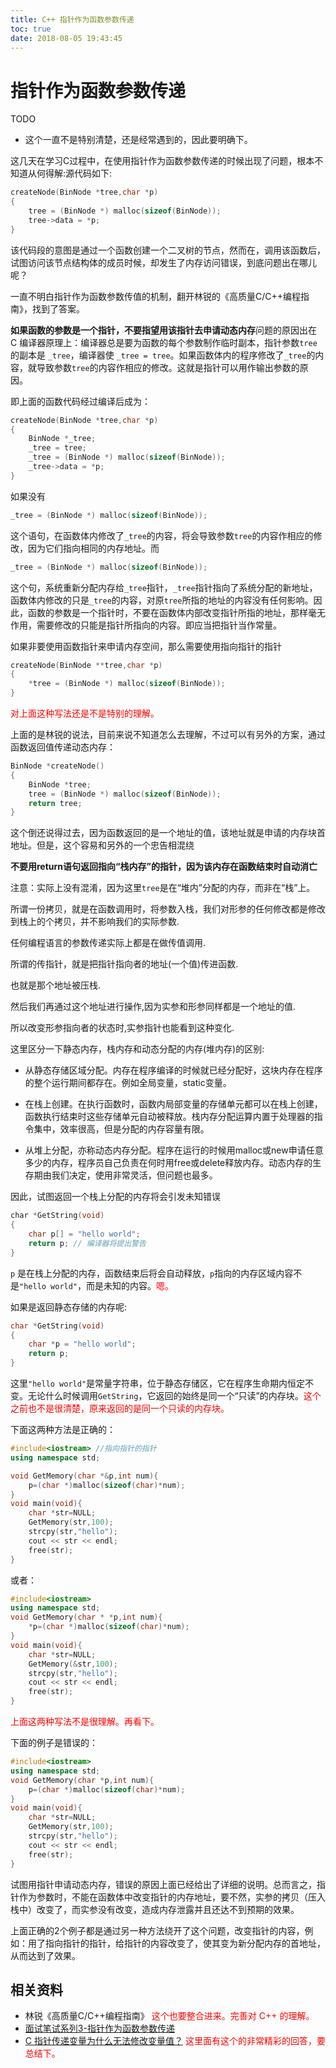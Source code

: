 ```yaml
---
title: C++ 指针作为函数参数传递
toc: true
date: 2018-08-05 19:43:45
---
```

# 指针作为函数参数传递

TODO

- 这个一直不是特别清楚，还是经常遇到的，因此要明确下。


这几天在学习C过程中，在使用指针作为函数参数传递的时候出现了问题，根本不知道从何得解:源代码如下:

```cpp
createNode(BinNode *tree,char *p)
{
    tree = (BinNode *) malloc(sizeof(BinNode));
    tree->data = *p;
}
```

该代码段的意图是通过一个函数创建一个二叉树的节点，然而在，调用该函数后，试图访问该节点结构体的成员时候，却发生了内存访问错误，到底问题出在哪儿呢？

一直不明白指针作为函数参数传值的机制，翻开林锐的《高质量C/C++编程指南》，找到了答案。

**如果函数的参数是一个指针，不要指望用该指针去申请动态内存**
​
问题的原因出在 C 编译器原理上：编译器总是要为函数的每个参数制作临时副本，指针参数`tree`的副本是 `_tree`，编译器使 `_tree = tree`。如果函数体内的程序修改了`_tree`的内容，就导致参数`tree`的内容作相应的修改。这就是指针可以用作输出参数的原因。

即上面的函数代码经过编译后成为：

```cpp
createNode(BinNode *tree,char *p)
{
    BinNode *_tree;
    _tree = tree;
    _tree = (BinNode *) malloc(sizeof(BinNode));
    _tree->data = *p;
}
```

如果没有

```cpp
_tree = (BinNode *) malloc(sizeof(BinNode));
```

这个语句，在函数体内修改了`_tree`的内容，将会导致参数`tree`的内容作相应的修改，因为它们指向相同的内存地址。而

```cpp
_tree = (BinNode *) malloc(sizeof(BinNode));
```

这个句，系统重新分配内存给`_tree`指针，`_tree`指针指向了系统分配的新地址，函数体内修改的只是`_tree`的内容，对原`tree`所指的地址的内容没有任何影响。因此，函数的参数是一个指针时，不要在函数体内部改变指针所指的地址，那样毫无作用，需要修改的只能是指针所指向的内容。即应当把指针当作常量。

如果非要使用函数指针来申请内存空间，那么需要使用指向指针的指针

```cpp
​createNode(BinNode **tree,char *p)
{
    *tree = (BinNode *) malloc(sizeof(BinNode));
}
```

<span style="color:red;">对上面这种写法还是不是特别的理解。</span>

上面的是林锐的说法，目前来说不知道怎么去理解，不过可以有另外的方案，通过函数返回值传递动态内存：


```cpp
BinNode *createNode()
{
    BinNode *tree;
    tree = (BinNode *) malloc(sizeof(BinNode));
    return tree;
}
```

这个倒还说得过去，因为函数返回的是一个地址的值，该地址就是申请的内存块首地址。但是，这个容易和另外的一个忠告相混绕


**不要用return语句返回指向“栈内存”的指针，因为该内存在函数结束时自动消亡**


注意：实际上没有混淆，因为这里`tree`是在“堆内”分配的内存，而非在“栈”上。


所谓一份拷贝，就是在函数调用时，将参数入栈，我们对形参的任何修改都是修改到栈上的个拷贝，并不影响我们的实际参数.

任何编程语言的参数传递实际上都是在做传值调用.

所谓的传指针，就是把指针指向者的地址(一个值)传进函数.

也就是那个地址被压栈.

然后我们再通过这个地址进行操作,因为实参和形参同样都是一个地址的值.

所以改变形参指向者的状态时,实参指针也能看到这种变化.

这里区分一下静态内存，栈内存和动态分配的内存(堆内存)的区别:


- 从静态存储区域分配。内存在程序编译的时候就已经分配好，这块内存在程序的整个运行期间都存在。例如全局变量，static变量。

- 在栈上创建。在执行函数时，函数内局部变量的存储单元都可以在栈上创建，函数执行结束时这些存储单元自动被释放。栈内存分配运算内置于处理器的指令集中，效率很高，但是分配的内存容量有限。

- 从堆上分配，亦称动态内存分配。程序在运行的时候用malloc或new申请任意多少的内存，程序员自己负责在何时用free或delete释放内存。动态内存的生存期由我们决定，使用非常灵活，但问题也最多。



因此，试图返回一个栈上分配的内存将会引发未知错误

```cpp
​char *GetString(void)
​{
​    char p[] = "hello world";
​    return p; // 编译器将提出警告
​}
```

`p` 是在栈上分配的内存，函数结束后将会自动释放，`p`指向的内存区域内容不是`"hello world"`，而是未知的内容。<span style="color:red;">嗯。</span>

如果是返回静态存储的内存呢:

```cpp
char *GetString(void)
{
    char *p = "hello world";
    return p;
}
```

这里`"hello world"`是常量字符串，位于静态存储区，它在程序生命期内恒定不变。无论什么时候调用`GetString`，它返回的始终是同一个“只读”的内存块。<span style="color:red;">这个之前也不是很清楚，原来返回的是同一个只读的内存块。</span>





下面这两种方法是正确的：


```cpp
#include<iostream> //指向指针的指针
using namespace std;

void GetMemory(char *&p,int num){
    p=(char *)malloc(sizeof(char)*num);
}
void main(void){
    char *str=NULL;
    GetMemory(str,100);
    strcpy(str,"hello");
    cout << str << endl;
    free(str);
}
```


或者：


```cpp
#include<iostream>
using namespace std;
void GetMemory(char * *p,int num){
    *p=(char *)malloc(sizeof(char)*num);
}
void main(void){
    char *str=NULL;
    GetMemory(&str,100);
    strcpy(str,"hello");
    cout << str << endl;
    free(str);
}
```

<span style="color:red;">上面这两种写法不是很理解。再看下。</span>

下面的例子是错误的：


```cpp
#include<iostream>
using namespace std;
void GetMemory(char *p,int num){
    p=(char *)malloc(sizeof(char)*num);
}
void main(void){
    char *str=NULL;
    GetMemory(str,100);
    strcpy(str,"hello");
    cout << str << endl;
    free(str);
}
```


试图用指针申请动态内存，错误的原因上面已经给出了详细的说明。总而言之，指针作为参数时，不能在函数体中改变指针的内存地址，要不然，实参的拷贝（压入栈中）改变了，而实参没有改变，造成内存泄露并且还达不到预期的效果。

上面正确的2个例子都是通过另一种方法绕开了这个问题，改变指针的内容，例如：用了指向指针的指针，给指针的内容改变了，使其变为新分配内存的首地址，从而达到了效果。




## 相关资料

- 林锐《高质量C/C++编程指南》 <span style="color:red;">这个也要整合进来。完善对 C++ 的理解。</span>
- [面试笔试系列3-指针作为函数参数传递](https://blog.csdn.net/olisten/article/details/8823511)
- [C 指针传递变量为什么无法修改变量值？](https://www.zhihu.com/question/41476387) <span style="color:red;">这里面有这个的非常精彩的回答，要总结下。</span>
